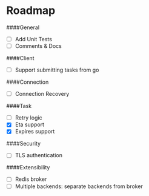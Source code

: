 Roadmap
=====================

####General
* [ ] Add Unit Tests
* [ ] Comments & Docs

####Client
* [ ] Support submitting tasks from go

####Connection
* [ ] Connection Recovery

####Task
* [ ] Retry logic
* [x] Eta support
* [x] Expires support

####Security
* [ ] TLS authentication

####Extensibility
* [ ] Redis broker
* [ ] Multiple backends: separate backends from broker

